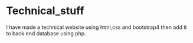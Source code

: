 # Technical_stuff
I have made a technical website using html,css and bootstrap4 then add it to back end database using php.
